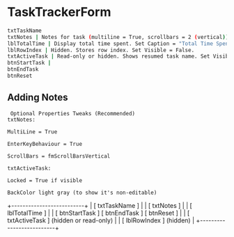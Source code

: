 # TaskTrackerForm 

```bash
txtTaskName
txtNotes | Notes for task (multiline = True, scrollbars = 2 (vertical)).
lblTotalTime | Display total time spent. Set Caption = "Total Time Spent: 0 hours".
lblRowIndex | Hidden. Stores row index. Set Visible = False.
txtActiveTask | Read-only or hidden. Shows resumed task name. Set Visible = False.
btnStartTask | 
btnEndTask
btnReset
```

## Adding Notes

```plaintext
 Optional Properties Tweaks (Recommended)
txtNotes:

MultiLine = True

EnterKeyBehaviour = True

ScrollBars = fmScrollBarsVertical

txtActiveTask:

Locked = True if visible

BackColor light gray (to show it's non-editable)
```


+--------------------------+
| [ txtTaskName        ]   |
| [ txtNotes           ]   |
| [ lblTotalTime       ]   |
| [ btnStartTask ]          [ btnEndTask ]    [ btnReset ] |
| [ txtActiveTask ]         (hidden or read-only)           |
| [ lblRowIndex   ]         (hidden)                        |
+--------------------------+


